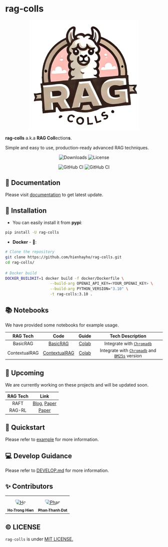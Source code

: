 # rag-colls

<p align="center">
  <img src="assets/Final_logo.png" alt="Logo" width="350"/>
</p>

**rag-colls** a.k.a **RAG Coll**ection**s**.

Simple and easy to use, production-ready advanced RAG techniques.

<div align="center">

![Downloads](https://img.shields.io/pypi/dm/rag_colls) ![License](https://img.shields.io/badge/license-MIT-green)

![GitHub CI](https://github.com/hienhayho/rag-colls/actions/workflows/docker-build.yml/badge.svg) ![GitHub CI](https://github.com/hienhayho/rag-colls/actions/workflows/installation-testing.yml/badge.svg)

</div>

## 📖 Documentation

Please visit [documentation](https://rag-colls.readthedocs.io/en/latest/) to get latest update.

## 🔧 Installation

- You can easily install it from **pypi**:

```bash
pip install -U rag-colls
```

- **Docker** - 🐳:

```bash
# Clone the repository
git clone https://github.com/hienhayho/rag-colls.git
cd rag-colls/

# Docker build
DOCKER_BUILDKIT=1 docker build -f docker/Dockerfile \
                    --build-arg OPENAI_API_KEY=<YOUR_OPENAI_KEY> \
                    --build-arg PYTHON_VERSION="3.10" \
                    -t rag-colls:3.10 .
```

## 📚 Notebooks

We have provided some notebooks for example usage.

|   RAG Tech    |                      Code                      |                                       Guide                                        |                                                            Tech Description                                                            |
| :-----------: | :--------------------------------------------: | :--------------------------------------------------------------------------------: | :------------------------------------------------------------------------------------------------------------------------------------: |
|   BasicRAG    |     [BasicRAG](./rag_colls/rags/basic_rag)     | [Colab](https://colab.research.google.com/drive/19hzGSQqx-LIsSbnNkV71ipRAIiFingvP) |                             Integrate with [`Chromadb`](rag_colls/databases/vector_databases/chromadb.py)                              |
| ContextualRAG | [ContextualRAG](rag_colls/rags/contextual_rag) | [Colab](https://colab.research.google.com/drive/1vT2Wl8FzYt25_4CMMg-2vcF4y17iTSjO) | Integrate with [`Chromadb`](rag_colls/databases/vector_databases/chromadb.py) and [`BM25s`](rag_colls/databases/bm25/bm25s.py) version |

## 🚀 Upcoming

We are currently working on these projects and will be updated soon.

| RAG Tech |                                                                                Link                                                                                 |
| :------: | :-----------------------------------------------------------------------------------------------------------------------------------------------------------------: |
|   RAFT   | [Blog](https://techcommunity.microsoft.com/blog/aiplatformblog/raft-a-new-way-to-teach-llms-to-be-better-at-rag/4084674), [Paper](https://arxiv.org/pdf/2403.10131) |
|  RAG-RL  |                                                              [Paper](https://arxiv.org/pdf/2503.12759)                                                              |

## 🎉 Quickstart

Please refer to [example](./examples) for more information.

## 💻 Develop Guidance

Please refer to [DEVELOP.md](./DEVELOP.md) for more information.

## ✨ Contributors

<table>
<tr>
    <td align="center" style="word-wrap: break-word; width: 120.0; height: 120.0">
        <a href=https://github.com/hienhayho>
            <img src=https://avatars.githubusercontent.com/u/115549171?v=4 width="80;"  style="border-radius:50%;align-items:center;justify-content:center;overflow:hidden;padding-top:10px" alt=Ho Trong Hien/>
            <br />
            <sub style="font-size:12px"><b>Ho Trong Hien</b></sub>
        </a>
    </td>
    <td align="center" style="word-wrap: break-word; width: 120.0; height: 120.0">
        <a href=https://github.com/datheobc123>
            <img src=https://avatars.githubusercontent.com/u/142462660?v=4 width="80;"  style="border-radius:50%;align-items:center;justify-content:center;overflow:hidden;padding-top:10px" alt=Phan Thanh Dat/>
            <br />
            <sub style="font-size:12px"><b>Phan Thanh Dat</b></sub>
        </a>
    </td>
</tr>
</table>

## ©️ LICENSE

`rag-colls` is under [MIT LICENSE.](./LICENSE)
